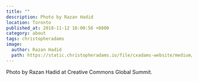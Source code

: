 ```yaml
---
title: ""
description: Photo by Razan Hadid
location: Toronto
published_at: 2018-11-12 16:00:56 +0800
category: about
tags: christopheradams
image:
  author: Razan Hadid
  path: https://static.christopheradams.io/file/cxadams-website/medium/nextcloud/Photos/Albums/2018/20180415-2354_Toronto_DeltaHotels/20180415-2354_Toronto_DeltaHotels_L1000752-0.jpg
---
```


Photo by Razan Hadid at Creative Commons Global Summit.
